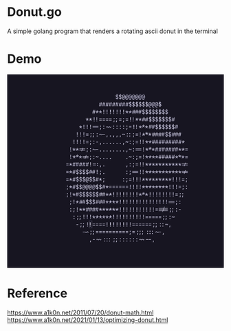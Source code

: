 # Donut.go
A simple golang program that renders a rotating ascii donut in the terminal

# Demo
![Demo](https://github.com/pranshu314/donut.go/blob/8c804f59bf1cc017dd84e5bf97698352afd34373/donut.gif)

# Reference
https://www.a1k0n.net/2011/07/20/donut-math.html
https://www.a1k0n.net/2021/01/13/optimizing-donut.html
